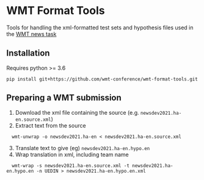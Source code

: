 # WMT Format Tools

Tools for handling the xml-formatted test sets and hypothesis files used in the [WMT news task](http://www.statmt.org/wmt21/translation-task.html)


## Installation

Requires python >= 3.6

```pip install git+https://github.com/wmt-conference/wmt-format-tools.git```

## Preparing a WMT submission
1. Download the xml file containing the source (e.g. `newsdev2021.ha-en.source.xml`)
2. Extract text from the source
  ```
    wmt-unwrap -o newsdev2021.ha-en < newsdev2021.ha-en.source.xml
  ```
3. Translate text to give (eg) `newsdev2021.ha-en.hypo.en`
4. Wrap translation in xml, including team name
  ```
    wmt-wrap -s newsdev2021.ha-en.source.xml -t newsdev2021.ha-en.hypo.en -n UEDIN > newsdev2021.ha-en.hypo.en.xml
  ```

